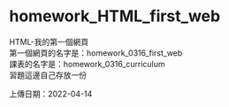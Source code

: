 # homework_HTML_first_web
HTML-我的第一個網頁  
第一個網頁的名字是：homework_0316_first_web  
課表的名字是：homework_0316_curriculum  
習題這邊自己存放一份  

上傳日期：2022-04-14
